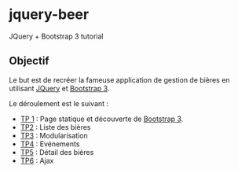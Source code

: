 # jquery-beer
JQuery + Bootstrap 3 tutorial

## Objectif

Le but est de recréer la fameuse application de gestion de bières en utilisant [JQuery](http://api.jquery.com/) et [Bootstrap 3](http://getbootstrap.com/).

Le déroulement est le suivant :

- [TP 1](./tp1) : Page statique et découverte de [Bootstrap 3](http://getbootstrap.com/).
- [TP2](./tp2) : Liste des bières
- [TP3](./tp3) : Modularisation
- [TP4](./tp4) : Evénements
- [TP5](./tp5) : Détail des bières
- [TP6](./tp6) : Ajax